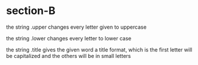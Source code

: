 # section-B

the string .upper changes every letter given to uppercase 

the string .lower changes every letter to lower case

the string .title gives the given word a title format, which is the first letter will be capitalized and the others will be in small letters
